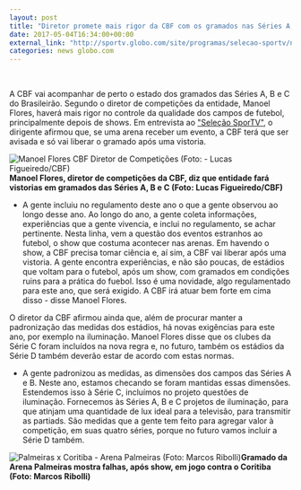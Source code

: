 ```yaml
---
layout: post
title: "Diretor promete mais rigor da CBF com os gramados nas Séries A, B e C"
date: 2017-05-04T16:34:00+00:00
external_link: "http://sportv.globo.com/site/programas/selecao-sportv/noticia/2017/05/diretor-promete-mais-rigor-da-cbf-com-os-gramados-nas-series-b-e-c.html"
categories: news globo.com
---
```

&nbsp;

A CBF vai acompanhar de perto o estado dos gramados das Séries A, B e C do Brasileirão. Segundo o diretor de competições da entidade, Manoel Flores, haverá mais rigor no controle da qualidade dos campos de futebol, principalmente depois de shows. Em entrevista ao ["Seleção SporTV"](http://sportv.globo.com/site/programas/selecao-sportv/), o dirigente afirmou que, se uma arena receber um evento, a CBF terá que ser avisada e só vai liberar o gramado após uma vistoria.

 ![Manoel Flores CBF Diretor de Competições (Foto: - Lucas Figueiredo/CBF)](http://s2.glbimg.com/Mw3JQYl9iau-SVUBXOdk3ojZEIg=/831x0:1837x1332/300x397/s.glbimg.com/es/ge/f/original/2016/12/12/30674550486_b4aa211263_k_hBnKzDF.jpg "Manoel Flores CBF Diretor de Competições (Foto: - Lucas Figueiredo/CBF)")**Manoel Flores, diretor de competições da CBF, diz que entidade fará vistorias em gramados das Séries A, B e C (Foto: Lucas Figueiredo/CBF)**

- A gente incluiu no regulamento deste ano o que a gente observou ao longo desse ano. Ao longo do ano, a gente coleta informações, experiências que a gente vivencia, e inclui no regulamento, se achar pertinente. Nesta linha, vem a questão dos eventos estranhos ao futebol, o show que costuma acontecer nas arenas. Em havendo o show, a CBF precisa tomar ciência e, aí sim, a CBF vai liberar após uma vistoria. A gente encontra experiências, e não são poucas, de estádios que voltam para o futebol, após um show, com gramados em condições ruins para a prática do fuebol. Isso é uma novidade, algo regulamentado para este ano, que será exigido. A CBF irá atuar bem forte em cima disso - disse Manoel Flores.

O diretor da CBF afirmou ainda que, além de procurar manter a padronização das medidas dos estádios, há novas exigências para este ano, por exemplo na iluminação. Manoel Flores disse que os clubes da Série C foram incluídos na nova regra e, no futuro, também os estádios da Série D também deverão estar de acordo com estas normas.

- A gente padronizou as medidas, as dimensões dos campos das Séries A e B. Neste ano, estamos checando se foram mantidas essas dimensões. Estendemos isso à Série C, incluímos no projeto questões de iluminação. Fornecemos às Séries A, B e C projetos de iluminação, para que atinjam uma quantidade de lux ideal para a televisão, para transmitir as partiads. São medidas que a gente tem feito para agregar valor à competição, em suas quatro séries, porque no futuro vamos incluir a Série D também.

 ![Palmeiras x Coritiba - Arena Palmeiras (Foto: Marcos Ribolli)](http://s2.glbimg.com/3IaxpGV9MqtiDQZ5uYKyGyxCQ30=/176x299:2000x1330/690x390/s.glbimg.com/es/ge/f/original/2016/09/24/rib_4665_sZ5ThdQ.jpg "Palmeiras x Coritiba - Arena Palmeiras (Foto: Marcos Ribolli)")**Gramado da Arena Palmeiras mostra falhas, após show, em jogo contra o Coritiba (Foto: Marcos Ribolli)**

